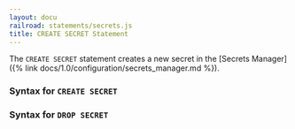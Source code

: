 ```yaml
---
layout: docu
railroad: statements/secrets.js
title: CREATE SECRET Statement
---
```


The `CREATE SECRET` statement creates a new secret in the [Secrets Manager]({% link docs/1.0/configuration/secrets_manager.md %}).

### Syntax for `CREATE SECRET`

<div id="rrdiagram1"></div>

### Syntax for `DROP SECRET`

<div id="rrdiagram2"></div>